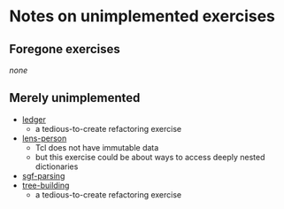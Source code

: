 # Notes on unimplemented exercises

## Foregone exercises

_none_

## Merely unimplemented

* [ledger]
    - a tedious-to-create refactoring exercise
* [lens-person]
    - Tcl does not have immutable data
    - but this exercise could be about ways to access deeply nested dictionaries
* [sgf-parsing]
* [tree-building]
    - a tedious-to-create refactoring exercise

[ledger]: https://github.com/exercism/problem-specifications/tree/main/exercises/ledger
[lens-person]: https://github.com/exercism/problem-specifications/tree/main/exercises/lens-person
[sgf-parsing]: https://github.com/exercism/problem-specifications/tree/main/exercises/sgf-parsing
[tree-building]: https://github.com/exercism/problem-specifications/tree/main/exercises/tree-building
